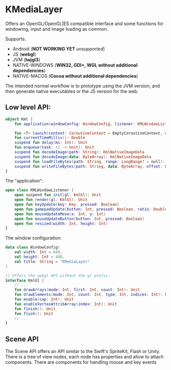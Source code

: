 # KMediaLayer

Offers an OpenGL/OpenGL|ES compatible interface and some functions for windowing, input and image loading as common.

Supports:

* Android (**NOT WORKING YET** *unsupported*)
* JS (**webgl**)
* JVM (**lwjgl3**)
* NATIVE-WINDOWS (**WIN32, GDI+, WGL without additional dependencies**)
* NATIVE-MACOS (**Cocoa without additional dependencies**)

The intended normal workflow is to prototype using the JVM version,
and then generate native executables or the JS version for the web.  

## Low level API:

```kotlin
object Kml {
    fun application(windowConfig: WindowConfig, listener: KMLWindowListener)

    fun <T> launch(context: CoroutineContext = EmptyCoroutineContext, callback: suspend () -> T): Job<T>
    fun currentTimeMillis(): Double
    suspend fun delay(ms: Int): Unit
    fun enqueue(task: () -> Unit): Unit
    suspend fun decodeImage(path: String): KmlNativeImageData
    suspend fun decodeImage(data: ByteArray): KmlNativeImageData
    suspend fun loadFileBytes(path: String, range: LongRange? = null): ByteArray
    suspend fun writeFileBytes(path: String, data: ByteArray, offset: Long? = null): Unit
}
```

The "application":

```kotlin
open class KMLWindowListener {
    open suspend fun init(gl: KmlGl): Unit
    open fun render(gl: KmlGl): Unit
    open fun keyUpdate(key: Key, pressed: Boolean)
    open fun gamepadUpdate(button: Int, pressed: Boolean, ratio: Double)
    open fun mouseUpdateMove(x: Int, y: Int)
    open fun mouseUpdateButton(button: Int, pressed: Boolean)
    open fun resized(width: Int, height: Int)
}
```

The window configuration:

```kotlin
data class WindowConfig(
    val width: Int = 640,
    val height: Int = 480,
    val title: String = "KMediaLayer"
)
```

```kotlin
// Offers the webgl API without the gl prefix:
interface KmlGl {
    // ...
    fun drawArrays(mode: Int, first: Int, count: Int): Unit
    fun drawElements(mode: Int, count: Int, type: Int, indices: Int): Unit
    fun enable(cap: Int): Unit
    fun enableVertexAttribArray(index: Int): Unit
    fun finish(): Unit
    fun flush(): Unit
    // ...
}
```

## Scene API

The Scene API offers an API similar to the Swift's SpriteKit, Flash or Unity. There is a tree of view nodes,
each node has properties and allow to attach components. There are components for handling mouse and key events

